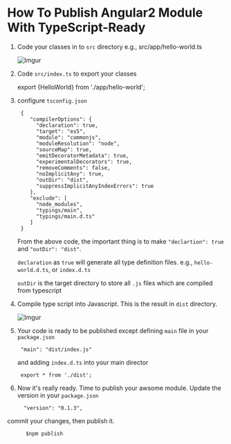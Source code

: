 # How To Publish Angular2 Module With TypeScript-Ready

1. Code your classes in to `src` directory
e.g., src/app/hello-world.ts

    ![Imgur](http://i.imgur.com/2ErFSyC.png)


2. Code `src/index.ts` to export your classes

     export {HelloWorld} from './app/hello-world';

3. configure `tsconfig.json`

        {
           "compilerOptions": {
             "declaration": true,
             "target": "es5",
             "module": "commonjs",
             "moduleResolution": "node",
             "sourceMap": true,
             "emitDecoratorMetadata": true,
             "experimentalDecorators": true,
             "removeComments": false,
             "noImplicitAny": true,
             "outDir": "dist",
             "suppressImplicitAnyIndexErrors": true
           },
           "exclude": [
             "node_modules",
             "typings/main",
             "typings/main.d.ts"
           ]
        }

     From the above code, the important thing is to make  `"declartion": true`
     and `"outDir": "dist"`.

     `declaration` as `true` will generate all type definition files.
     e.g., `hello-world.d.ts`, or `index.d.ts`

     `outDir` is the target directory to store all `.js` files which are
     compiled from typescript

4. Compile type script into Javascript. This is the result in `dist` directory.

   ![Imgur](http://i.imgur.com/p7qEZcz.png)

5. Your code is ready to be published except defining `main` file
   in your `package.json`

        "main": "dist/index.js"

   and adding `index.d.ts` into your main director

        export * from './dist';

6. Now it's really ready. Time to publish your awsome module.
   Update the version in your `package.json`
   
         "version": "0.1.3",
         
  commit your changes,  then publish it.
  
          $npm publish

